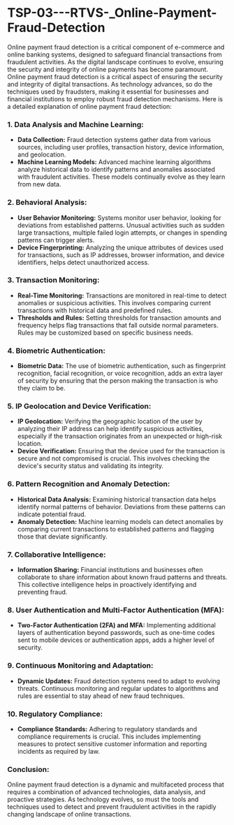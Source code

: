 # TSP-03---RTVS-_Online-Payment-Fraud-Detection
Online payment fraud detection is a critical component of e-commerce and online banking systems, designed to safeguard financial transactions from fraudulent activities. As the digital landscape continues to evolve, ensuring the security and integrity of online payments has become paramount.
Online payment fraud detection is a critical aspect of ensuring the security and integrity of digital transactions. As technology advances, so do the techniques used by fraudsters, making it essential for businesses and financial institutions to employ robust fraud detection mechanisms. Here is a detailed explanation of online payment fraud detection:

### 1. **Data Analysis and Machine Learning:**
   - **Data Collection:** Fraud detection systems gather data from various sources, including user profiles, transaction history, device information, and geolocation.
   - **Machine Learning Models:** Advanced machine learning algorithms analyze historical data to identify patterns and anomalies associated with fraudulent activities. These models continually evolve as they learn from new data.

### 2. **Behavioral Analysis:**
   - **User Behavior Monitoring:** Systems monitor user behavior, looking for deviations from established patterns. Unusual activities such as sudden large transactions, multiple failed login attempts, or changes in spending patterns can trigger alerts.
   - **Device Fingerprinting:** Analyzing the unique attributes of devices used for transactions, such as IP addresses, browser information, and device identifiers, helps detect unauthorized access.

### 3. **Transaction Monitoring:**
   - **Real-Time Monitoring:** Transactions are monitored in real-time to detect anomalies or suspicious activities. This involves comparing current transactions with historical data and predefined rules.
   - **Thresholds and Rules:** Setting thresholds for transaction amounts and frequency helps flag transactions that fall outside normal parameters. Rules may be customized based on specific business needs.

### 4. **Biometric Authentication:**
   - **Biometric Data:** The use of biometric authentication, such as fingerprint recognition, facial recognition, or voice recognition, adds an extra layer of security by ensuring that the person making the transaction is who they claim to be.

### 5. **IP Geolocation and Device Verification:**
   - **IP Geolocation:** Verifying the geographic location of the user by analyzing their IP address can help identify suspicious activities, especially if the transaction originates from an unexpected or high-risk location.
   - **Device Verification:** Ensuring that the device used for the transaction is secure and not compromised is crucial. This involves checking the device's security status and validating its integrity.

### 6. **Pattern Recognition and Anomaly Detection:**
   - **Historical Data Analysis:** Examining historical transaction data helps identify normal patterns of behavior. Deviations from these patterns can indicate potential fraud.
   - **Anomaly Detection:** Machine learning models can detect anomalies by comparing current transactions to established patterns and flagging those that deviate significantly.

### 7. **Collaborative Intelligence:**
   - **Information Sharing:** Financial institutions and businesses often collaborate to share information about known fraud patterns and threats. This collective intelligence helps in proactively identifying and preventing fraud.

### 8. **User Authentication and Multi-Factor Authentication (MFA):**
   - **Two-Factor Authentication (2FA) and MFA:** Implementing additional layers of authentication beyond passwords, such as one-time codes sent to mobile devices or authentication apps, adds a higher level of security.

### 9. **Continuous Monitoring and Adaptation:**
   - **Dynamic Updates:** Fraud detection systems need to adapt to evolving threats. Continuous monitoring and regular updates to algorithms and rules are essential to stay ahead of new fraud techniques.

### 10. **Regulatory Compliance:**
   - **Compliance Standards:** Adhering to regulatory standards and compliance requirements is crucial. This includes implementing measures to protect sensitive customer information and reporting incidents as required by law.

### Conclusion:
Online payment fraud detection is a dynamic and multifaceted process that requires a combination of advanced technologies, data analysis, and proactive strategies. As technology evolves, so must the tools and techniques used to detect and prevent fraudulent activities in the rapidly changing landscape of online transactions.
